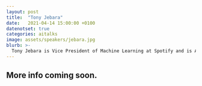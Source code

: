 ```yaml
---
layout: post
title:  "Tony Jebara"
date:   2021-04-14 15:00:00 +0100
datenotset: true
categories: aitalks
image: assets/speakers/jebara.jpg
blurb: >-
  Tony Jebara is Vice President of Machine Learning at Spotify and is Associate Professor at Columbia University (on leave). His research has been recognized with multiple best paper awards and an NSF Career Award.
---
```


## More info coming soon.
